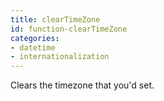 ```yaml
---
title: clearTimeZone
id: function-clearTimeZone
categories:
- datetime
- internationalization
---
```


Clears the timezone that you'd set.
